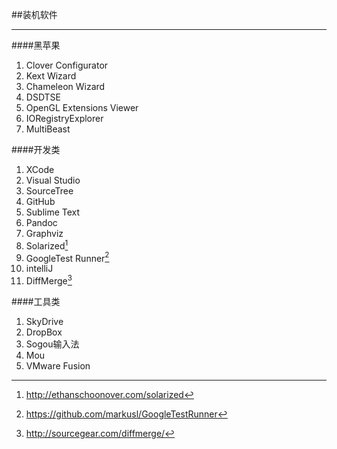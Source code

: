 ##装机软件
***

####黑苹果
1. Clover Configurator
2. Kext Wizard
3. Chameleon Wizard
4. DSDTSE
5. OpenGL Extensions Viewer
6. IORegistryExplorer
7. MultiBeast

####开发类
1. XCode
2. Visual Studio
3. SourceTree
4. GitHub
5. Sublime Text
6. Pandoc
7. Graphviz
8. Solarized[^solarized]
9. GoogleTest Runner[^runner]
10. intelliJ
11. DiffMerge[^DiffMerge]

####工具类
1. SkyDrive
2. DropBox
3. Sogou输入法
4. Mou
5. VMware Fusion


[^solarized]:http://ethanschoonover.com/solarized
[^runner]:https://github.com/markusl/GoogleTestRunner
[^DiffMerge]:http://sourcegear.com/diffmerge/